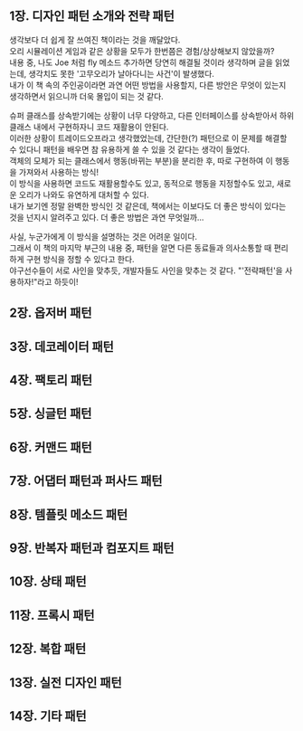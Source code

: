 ## 1장. 디자인 패턴 소개와 전략 패턴

생각보다 더 쉽게 잘 쓰여진 책이라는 것을 깨달았다.  
오리 시뮬레이션 게임과 같은 상황을 모두가 한번쯤은 경험/상상해보지 않았을까?  
내용 중, 나도 Joe 처럼 fly 메소드 추가하면 당연히 해결될 것이라 생각하며 글을 읽었는데, 생각치도 못한 '고무오리가 날아다니는 사건'이 발생했다.  
내가 이 책 속의 주인공이라면 과연 어떤 방법을 사용할지, 다른 방안은 무엇이 있는지 생각하면서 읽으니까 더욱 몰입이 되는 것 같다.  

슈퍼 클래스를 상속받기에는 상황이 너무 다양하고, 다른 인터페이스를 상속받아서 하위 클래스 내에서 구현하자니 코드 재활용이 안된다.  
이러한 상황이 트레이드오프라고 생각했었는데, 간단한(?) 패턴으로 이 문제를 해결할 수 있다니 패턴을 배우면 참 유용하게 쓸 수 있을 것 같다는 생각이 들었다.  
객체의 모체가 되는 클래스에서 행동(바뀌는 부분)을 분리한 후, 따로 구현하여 이 행동을 가져와서 사용하는 방식!  
이 방식을 사용하면 코드도 재활용할수도 있고, 동적으로 행동을 지정할수도 있고, 새로운 오리가 나와도 유연하게 대처할 수 있다.  
내가 보기엔 정말 완벽한 방식인 것 같은데, 책에서는 이보다도 더 좋은 방식이 있다는 것을 넌지시 알려주고 있다. 더 좋은 방법은 과연 무엇일까...  

사실, 누군가에게 이 방식을 설명하는 것은 어려운 일이다.  
그래서 이 책의 마지막 부근의 내용 중, 패턴을 알면 다른 동료들과 의사소통할 때 편리하게 구현 방식을 정할 수 있다고 한다.  
야구선수들이 서로 사인을 맞추듯, 개발자들도 사인을 맞추는 것 같다. "'전략패턴'을 사용하자!"라고 하듯이!


## 2장. 옵저버 패턴

## 3장. 데코레이터 패턴

## 4장. 팩토리 패턴

## 5장. 싱글턴 패턴

## 6장. 커맨드 패턴

## 7장. 어댑터 패턴과 퍼사드 패턴

## 8장. 템플릿 메소드 패턴

## 9장. 반복자 패턴과 컴포지트 패턴

## 10장. 상태 패턴

## 11장. 프록시 패턴

## 12장. 복합 패턴

## 13장. 실전 디자인 패턴

## 14장. 기타 패턴

